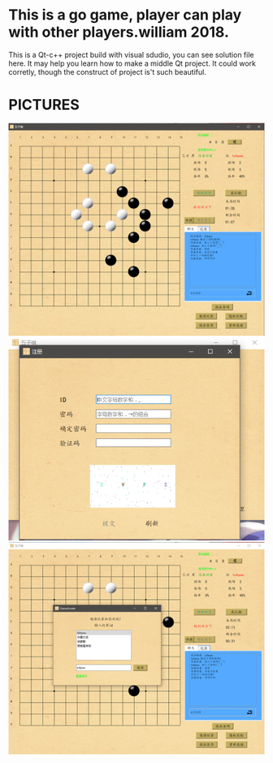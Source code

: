 # This is a go game, player can play with other players.william 2018.

This is a Qt-c++ project build with visual sdudio, you can see solution file here.
It  may help you learn how to make a middle Qt project.
It could work corretly, though the construct of project is't such beautiful. 

# PICTURES
![Image text](0f4d7f84-813c-4ff3-9de6-0d4a2deac317.png)
![Image text](2a65e4d3-c07a-43e0-8f1f-029d4ab14560.png)
![Image text](69ce8e43-84a1-4bf9-abcb-b6ba8e3327ad.png)


